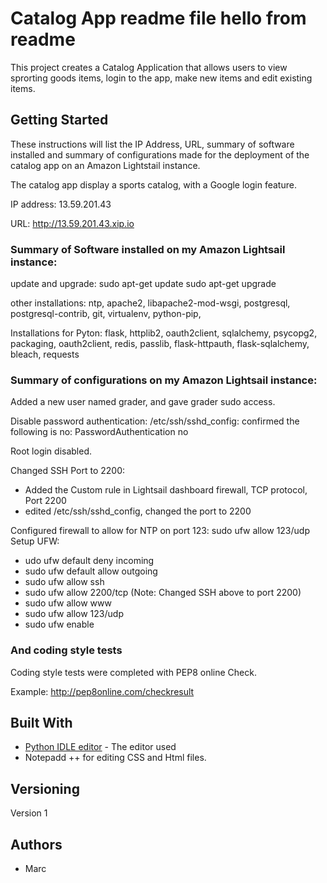 # Catalog App readme file hello from readme

This project creates a Catalog Application that allows users to view sprorting goods items, login to the app, make new items and edit existing items.

## Getting Started

These instructions will list the IP Address, URL, summary of software installed and summary of configurations made for the deployment of the catalog app on an Amazon Lightstail instance.

The catalog app display a sports catalog, with a Google login feature.

IP address: 13.59.201.43

URL: http://13.59.201.43.xip.io



### Summary of Software installed on my Amazon Lightsail instance:

update and upgrade: 
sudo apt-get update
sudo apt-get upgrade

other installations:
ntp, apache2, libapache2-mod-wsgi, postgresql, postgresql-contrib, git, virtualenv, python-pip, 

Installations for Pyton: flask, httplib2, oauth2client, sqlalchemy, psycopg2, packaging, oauth2client, redis, passlib, flask-httpauth, flask-sqlalchemy, bleach, requests


### Summary of configurations on my Amazon Lightsail instance:

Added a new user named grader, and gave grader sudo access.

Disable password authentication: /etc/ssh/sshd_config: confirmed the following is no:  PasswordAuthentication no

Root login disabled.

Changed SSH Port to 2200:
   -  Added the Custom rule in Lightsail dashboard firewall, TCP protocol, Port 2200
   -  edited /etc/ssh/sshd_config, changed the port to 2200
   
Configured firewall to allow for NTP on port 123:  sudo ufw allow 123/udp
Setup UFW:
  - udo ufw default deny incoming
  - sudo ufw default allow outgoing
  - sudo ufw allow ssh
  - sudo ufw allow 2200/tcp (Note: Changed SSH above to port 2200)
  - sudo ufw allow www
  - sudo ufw allow 123/udp
  - sudo ufw enable






### And coding style tests

Coding style tests were completed with PEP8 online Check.

Example: http://pep8online.com/checkresult


## Built With

* [Python IDLE editor](https://www.python.org/downloads/) - The editor used
* Notepadd ++ for editing CSS and Html files.

## Versioning

Version 1

## Authors

* Marc


